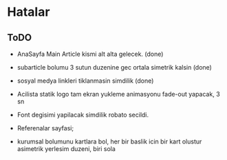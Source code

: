 # Hatalar

## ToDO

* AnaSayfa Main Article kismi alt alta gelecek. (done)
* subarticle bolumu 3 sutun duzenine gec ortala simetrik kalsin (done)
* sosyal medya linkleri tiklanmasin simdilik (done)

* Acilista statik logo tam ekran yukleme animasyonu fade-out yapacak, 3 sn
* Font degisimi yapilacak simdilik robato secildi.
* Referenalar sayfasi;
* kurumsal bolumunu kartlara bol, her bir baslik icin bir kart olustur asimetrik yerlesim duzeni, biri sola
